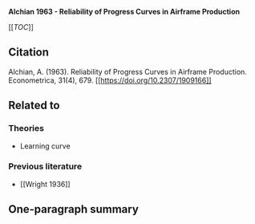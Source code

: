 **Alchian 1963 - Reliability of Progress Curves in Airframe Production**

[[_TOC_]]

## Citation
Alchian, A. (1963). Reliability of Progress Curves in Airframe Production. Econometrica, 31(4), 679. [[https://doi.org/10.2307/1909166]]

## Related to

### Theories
* Learning curve

### Previous literature
* [[Wright 1936]]

## One-paragraph summary
